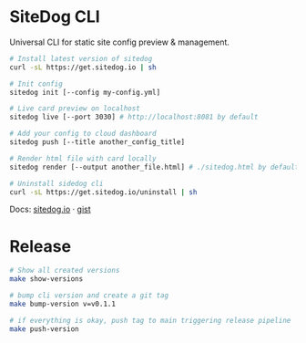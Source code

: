 # SiteDog CLI

Universal CLI for static site config preview & management.

```sh
# Install latest version of sitedog
curl -sL https://get.sitedog.io | sh

# Init config
sitedog init [--config my-config.yml]

# Live card preview on localhost
sitedog live [--port 3030] # http://localhost:8081 by default

# Add your config to cloud dashboard
sitedog push [--title another_config_title]

# Render html file with card locally
sitedog render [--output another_file.html] # ./sitedog.html by default

# Uninstall sidedog cli
curl -sL https://get.sitedog.io/uninstall | sh
```

Docs: [sitedog.io](https://sitedog.io/) · [gist](https://gist.github.com/qelphybox/fe278d331980a1ce09c3d946bbf0b83b)

# Release

```sh
# Show all created versions
make show-versions

# bump cli version and create a git tag
make bump-version v=v0.1.1

# if everything is okay, push tag to main triggering release pipeline
make push-version
```


